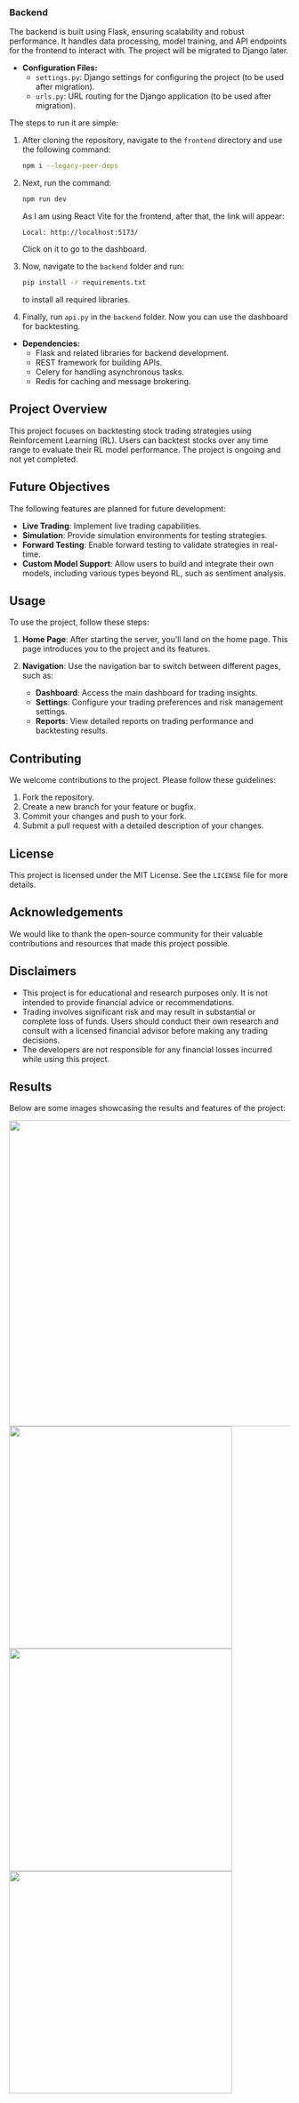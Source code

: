 ### Backend

The backend is built using Flask, ensuring scalability and robust performance. It handles data processing, model training, and API endpoints for the frontend to interact with. The project will be migrated to Django later.

- **Configuration Files:**
    - `settings.py`: Django settings for configuring the project (to be used after migration).
    - `urls.py`: URL routing for the Django application (to be used after migration).

The steps to run it are simple:

1. After cloning the repository, navigate to the `frontend` directory and use the following command:
    ```sh
    npm i --legacy-peer-deps
    ```
2. Next, run the command:
    ```sh
    npm run dev
    ```
   As I am using React Vite for the frontend, after that, the link will appear:
    ```
    Local: http://localhost:5173/
    ```
   Click on it to go to the dashboard.

3. Now, navigate to the `backend` folder and run:
    ```sh
    pip install -r requirements.txt
    ```
   to install all required libraries.

4. Finally, run `api.py` in the `backend` folder. Now you can use the dashboard for backtesting.

- **Dependencies:**
    - Flask and related libraries for backend development.
    - REST framework for building APIs.
    - Celery for handling asynchronous tasks.
    - Redis for caching and message brokering.

## Project Overview

This project focuses on backtesting stock trading strategies using Reinforcement Learning (RL). Users can backtest stocks over any time range to evaluate their RL model performance. The project is ongoing and not yet completed.

## Future Objectives

The following features are planned for future development:
- **Live Trading**: Implement live trading capabilities.
- **Simulation**: Provide simulation environments for testing strategies.
- **Forward Testing**: Enable forward testing to validate strategies in real-time.
- **Custom Model Support**: Allow users to build and integrate their own models, including various types beyond RL, such as sentiment analysis.

## Usage

To use the project, follow these steps:

1. **Home Page**: After starting the server, you’ll land on the home page. This page introduces you to the project and its features.

2. **Navigation**: Use the navigation bar to switch between different pages, such as:
    - **Dashboard**: Access the main dashboard for trading insights.
    - **Settings**: Configure your trading preferences and risk management settings.
    - **Reports**: View detailed reports on trading performance and backtesting results.

## Contributing

We welcome contributions to the project. Please follow these guidelines:

1. Fork the repository.
2. Create a new branch for your feature or bugfix.
3. Commit your changes and push to your fork.
4. Submit a pull request with a detailed description of your changes.

## License

This project is licensed under the MIT License. See the `LICENSE` file for more details.

## Acknowledgements

We would like to thank the open-source community for their valuable contributions and resources that made this project possible.

## Disclaimers

- This project is for educational and research purposes only. It is not intended to provide financial advice or recommendations.
- Trading involves significant risk and may result in substantial or complete loss of funds. Users should conduct their own research and consult with a licensed financial advisor before making any trading decisions.
- The developers are not responsible for any financial losses incurred while using this project.

## Results

Below are some images showcasing the results and features of the project:

<img src="https://github.com/astronova001/RL-Based-Predictive-Trading-with-Sentiment-Risk-Management-and-Backtesting/blob/main/Results/chd.mp4" width="550" /> 
<img src="https://github.com/astronova001/Krushak-Agri-Chat-Bot/blob/main/Results/chat.png" width="400" />  
<img src="https://github.com/astronova001/Krushak-Agri-Chat-Bot/blob/main/Results/gov1.png" width="400" />  
<img src="https://github.com/astronova001/Krushak-Agri-Chat-Bot/blob/main/Results/gov2.png" width="400" /> 
